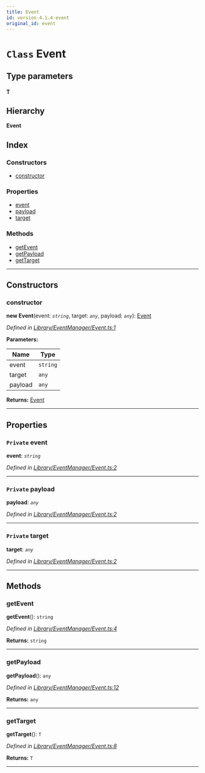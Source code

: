 ```yaml
---
title: Event
id: version-4.1.4-event
original_id: event
---
```


# `Class` Event

## Type parameters
#### T 
## Hierarchy

**Event**

## Index

### Constructors

* [constructor](event#constructor)

### Properties

* [event](event#event)
* [payload](event#payload)
* [target](event#target)

### Methods

* [getEvent](event#getevent)
* [getPayload](event#getpayload)
* [getTarget](event#gettarget)

---

## Constructors

<a id="constructor"></a>

###  constructor

**new Event**(event: *`string`*, target: *`any`*, payload: *`any`*): [Event](event)

*Defined in [Library/EventManager/Event.ts:1](https://github.com/SpoonX/stix/blob/14007e3/src/Library/EventManager/Event.ts#L1)*

**Parameters:**

| Name | Type |
| ------ | ------ |
| event | `string` |
| target | `any` |
| payload | `any` |

**Returns:** [Event](event)

___

## Properties

<a id="event"></a>

### `Private` event

**event**: *`string`*

*Defined in [Library/EventManager/Event.ts:2](https://github.com/SpoonX/stix/blob/14007e3/src/Library/EventManager/Event.ts#L2)*

___
<a id="payload"></a>

### `Private` payload

**payload**: *`any`*

*Defined in [Library/EventManager/Event.ts:2](https://github.com/SpoonX/stix/blob/14007e3/src/Library/EventManager/Event.ts#L2)*

___
<a id="target"></a>

### `Private` target

**target**: *`any`*

*Defined in [Library/EventManager/Event.ts:2](https://github.com/SpoonX/stix/blob/14007e3/src/Library/EventManager/Event.ts#L2)*

___

## Methods

<a id="getevent"></a>

###  getEvent

**getEvent**(): `string`

*Defined in [Library/EventManager/Event.ts:4](https://github.com/SpoonX/stix/blob/14007e3/src/Library/EventManager/Event.ts#L4)*

**Returns:** `string`

___
<a id="getpayload"></a>

###  getPayload

**getPayload**(): `any`

*Defined in [Library/EventManager/Event.ts:12](https://github.com/SpoonX/stix/blob/14007e3/src/Library/EventManager/Event.ts#L12)*

**Returns:** `any`

___
<a id="gettarget"></a>

###  getTarget

**getTarget**(): `T`

*Defined in [Library/EventManager/Event.ts:8](https://github.com/SpoonX/stix/blob/14007e3/src/Library/EventManager/Event.ts#L8)*

**Returns:** `T`

___

